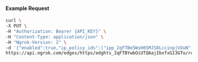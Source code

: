 <!-- Code generated for API Clients. DO NOT EDIT. -->

#### Example Request

```bash
curl \
-X PUT \
-H "Authorization: Bearer {API_KEY}" \
-H "Content-Type: application/json" \
-H "Ngrok-Version: 2" \
-d '{"enabled":true,"ip_policy_ids":["ipp_2qFTBe5WsH0SMJS8LccinpjVOuN","ipp_2qFTBWnKAsMFNcEQFyOMEF5rvBl"]}' \
https://api.ngrok.com/edges/https/edghts_2qFTBYwbOiUTQAajIbxfxGI3GTo/routes/edghtsrt_2qFTBaVdCrfyF7k4O6aUakaC0tW/ip_restriction
```
